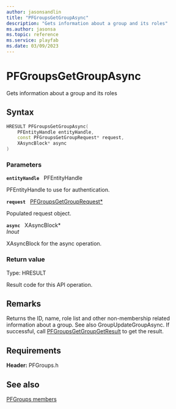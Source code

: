 ```yaml
---
author: jasonsandlin
title: "PFGroupsGetGroupAsync"
description: "Gets information about a group and its roles"
ms.author: jasonsa
ms.topic: reference
ms.service: playfab
ms.date: 03/09/2023
---
```


# PFGroupsGetGroupAsync  

Gets information about a group and its roles  

## Syntax  
  
```cpp
HRESULT PFGroupsGetGroupAsync(  
    PFEntityHandle entityHandle,  
    const PFGroupsGetGroupRequest* request,  
    XAsyncBlock* async  
)  
```  
  
### Parameters  
  
**`entityHandle`** &nbsp; PFEntityHandle  
  
PFEntityHandle to use for authentication.  
  
**`request`** &nbsp; [PFGroupsGetGroupRequest*](../../pfgroupstypes/structs/pfgroupsgetgrouprequest.md)  
  
Populated request object.  
  
**`async`** &nbsp; XAsyncBlock*  
*_Inout_*  
  
XAsyncBlock for the async operation.  
  
  
### Return value
Type: HRESULT
  
Result code for this API operation.
  
## Remarks  
  
Returns the ID, name, role list and other non-membership related information about a group. See also GroupUpdateGroupAsync. If successful, call [PFGroupsGetGroupGetResult](pfgroupsgetgroupgetresult.md) to get the result.
  
## Requirements  
  
**Header:** PFGroups.h
  
## See also  
[PFGroups members](../pfgroups_members.md)  

  
  
